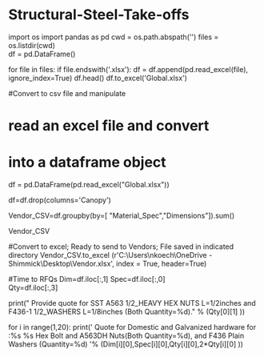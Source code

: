 # Structural-Steel-Take-offs
import os
import pandas as pd
cwd = os.path.abspath('') 
files = os.listdir(cwd)  
df = pd.DataFrame()

for file in files:
    if file.endswith('.xlsx'):
        df = df.append(pd.read_excel(file), ignore_index=True) 
df.head() 
df.to_excel('Global.xlsx')





#Convert to csv file and manipulate

# read an excel file and convert
# into a dataframe object
df = pd.DataFrame(pd.read_excel("Global.xlsx"))

df=df.drop(columns='Canopy')

Vendor_CSV=df.groupby(by=[ "Material_Spec","Dimensions"]).sum()

Vendor_CSV

#Convert to excel; Ready to send to Vendors; File saved in indicated directory
Vendor_CSV.to_excel (r'C:\Users\nkoech\OneDrive - Shimmick\Desktop\Vendor.xlsx', index = True, header=True)

#Time to RFQs
Dim=df.iloc[:,1] 
Spec=df.iloc[:,0]                      
Qty=df.iloc[:,3]


print(" Provide quote for SST A563 1/2_HEAVY HEX NUTS L=1/2inches  and  F436-1 1/2_WASHERS L=1/8inches (Both Quantity=%d)." % (Qty[0][1] ))

for i in range(1,20):
       print(' Quote for Domestic and Galvanized hardware for :%s %s Hex Bolt and A563DH Nuts(Both Quantity=%d), and F436 Plain Washers (Quantity=%d) '% (Dim[i][0],Spec[i][0],Qty[i][0],2*Qty[i][0] ))

        
